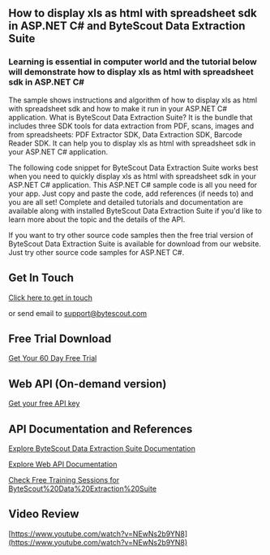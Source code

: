 ## How to display xls as html with spreadsheet sdk in ASP.NET C# and ByteScout Data Extraction Suite

### Learning is essential in computer world and the tutorial below will demonstrate how to display xls as html with spreadsheet sdk in ASP.NET C#

The sample shows instructions and algorithm of how to display xls as html with spreadsheet sdk and how to make it run in your ASP.NET C# application. What is ByteScout Data Extraction Suite? It is the bundle that includes three SDK tools for data extraction from PDF, scans, images and from spreadsheets: PDF Extractor SDK, Data Extraction SDK, Barcode Reader SDK. It can help you to display xls as html with spreadsheet sdk in your ASP.NET C# application.

The following code snippet for ByteScout Data Extraction Suite works best when you need to quickly display xls as html with spreadsheet sdk in your ASP.NET C# application. This ASP.NET C# sample code is all you need for your app. Just copy and paste the code, add references (if needs to) and you are all set! Complete and detailed tutorials and documentation are available along with installed ByteScout Data Extraction Suite if you'd like to learn more about the topic and the details of the API.

If you want to try other source code samples then the free trial version of ByteScout Data Extraction Suite is available for download from our website. Just try other source code samples for ASP.NET C#.

## Get In Touch

[Click here to get in touch](https://bytescout.zendesk.com/hc/en-us/requests/new?subject=ByteScout%20Data%20Extraction%20Suite%20Question)

or send email to [support@bytescout.com](mailto:support@bytescout.com?subject=ByteScout%20Data%20Extraction%20Suite%20Question) 

## Free Trial Download

[Get Your 60 Day Free Trial](https://bytescout.com/download/web-installer?utm_source=github-readme)

## Web API (On-demand version)

[Get your free API key](https://pdf.co/documentation/api?utm_source=github-readme)

## API Documentation and References

[Explore ByteScout Data Extraction Suite Documentation](https://bytescout.com/documentation/index.html?utm_source=github-readme)

[Explore Web API Documentation](https://pdf.co/documentation/api?utm_source=github-readme)

[Check Free Training Sessions for ByteScout%20Data%20Extraction%20Suite](https://academy.bytescout.com/)

## Video Review

[https://www.youtube.com/watch?v=NEwNs2b9YN8](https://www.youtube.com/watch?v=NEwNs2b9YN8)